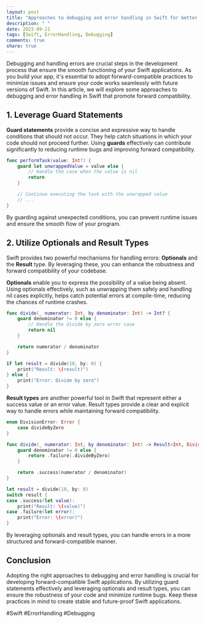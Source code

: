 ```yaml
---
layout: post
title: "Approaches to debugging and error handling in Swift for better forward compatibility"
description: " "
date: 2023-09-21
tags: [Swift, ErrorHandling, Debugging]
comments: true
share: true
---
```


Debugging and handling errors are crucial steps in the development process that ensure the smooth functioning of your Swift applications. As you build your app, it's essential to adopt forward-compatible practices to minimize issues and ensure your code works seamlessly with future versions of Swift. In this article, we will explore some approaches to debugging and error handling in Swift that promote forward compatibility.

## 1. Leverage Guard Statements

**Guard statements** provide a concise and expressive way to handle conditions that should not occur. They help catch situations in which your code should not proceed further. Using **guards** effectively can contribute significantly to reducing runtime bugs and improving forward compatibility.

```swift
func performTask(value: Int?) {
    guard let unwrappedValue = value else {
        // Handle the case when the value is nil
        return
    }

    // Continue executing the task with the unwrapped value
    // ...
}
```

By guarding against unexpected conditions, you can prevent runtime issues and ensure the smooth flow of your program.

## 2. Utilize Optionals and Result Types

Swift provides two powerful mechanisms for handling errors: **Optionals** and the **Result** type. By leveraging these, you can enhance the robustness and forward compatibility of your codebase.

**Optionals** enable you to express the possibility of a value being absent. Using optionals effectively, such as unwrapping them safely and handling nil cases explicitly, helps catch potential errors at compile-time, reducing the chances of runtime crashes.

```swift
func divide(_ numerator: Int, by denominator: Int) -> Int? {
    guard denominator != 0 else {
        // Handle the divide by zero error case
        return nil
    }

    return numerator / denominator
}

if let result = divide(10, by: 0) {
    print("Result: \(result)")
} else {
    print("Error: Divide by zero")
}
```

**Result types** are another powerful tool in Swift that represent either a success value or an error value. Result types provide a clear and explicit way to handle errors while maintaining forward compatibility.

```swift
enum DivisionError: Error {
    case divideByZero
}

func divide(_ numerator: Int, by denominator: Int) -> Result<Int, DivisionError> {
    guard denominator != 0 else {
        return .failure(.divideByZero)
    }

    return .success(numerator / denominator)
}

let result = divide(10, by: 0)
switch result {
case .success(let value):
    print("Result: \(value)")
case .failure(let error):
    print("Error: \(error)")
}
```

By leveraging optionals and result types, you can handle errors in a more structured and forward-compatible manner.

## Conclusion

Adopting the right approaches to debugging and error handling is crucial for developing forward-compatible Swift applications. By utilizing guard statements effectively and leveraging optionals and result types, you can ensure the robustness of your code and minimize runtime bugs. Keep these practices in mind to create stable and future-proof Swift applications.

#Swift #ErrorHandling #Debugging